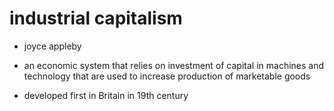 # industrial capitalism

- joyce appleby
- an economic system that relies on investment of capital in machines and
  technology that are used to increase production of marketable goods


- developed first in Britain in 19th century
